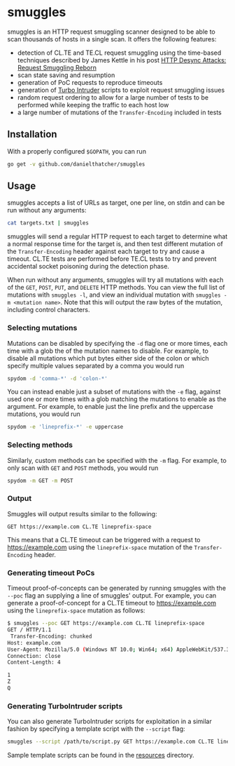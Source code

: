 # smuggles
smuggles is an HTTP request smuggling scanner designed to be able to scan thousands of hosts in a single scan.  It offers the following features:
- detection of CL.TE and TE.CL request smuggling using the time-based techniques described by James Kettle in his post [HTTP Desync Attacks: Request Smuggling Reborn](https://portswigger.net/research/http-desync-attacks-request-smuggling-reborn)
- scan state saving and resumption
- generation of PoC requests to reproduce timeouts
- generation of [Turbo Intruder](https://portswigger.net/research/turbo-intruder-embracing-the-billion-request-attack) scripts to exploit request smuggling issues
- random request ordering to allow for a large number of tests to be performed while keeping the traffic to each host low
- a large number of mutations of the `Transfer-Encoding` included in tests

## Installation
With a properly configured `$GOPATH`, you can run
```bash
go get -v github.com/danielthatcher/smuggles
```

## Usage
smuggles accepts a list of URLs as target, one per line, on stdin and can be run without any arguments:
```bash
cat targets.txt | smuggles
```
smuggles will send a regular HTTP request to each target to determine what a normal response time for the target is, and then test different mutation of the `Transfer-Encoding` header against each target to try and cause a timeout. CL.TE tests are performed before TE.CL tests to try and prevent accidental socket poisoning during the detection phase.

When run without any arguments, smuggles will try all mutations with each of the `GET`, `POST`, `PUT`, and `DELETE` HTTP methods. You can view the full list of mutations with `smuggles -l`, and view an individual mutation with `smuggles -m <mutation name>`. Note that this will output the raw bytes of the mutation, including control characters.

### Selecting mutations
Mutations can be disabled by specifying the `-d` flag one or more times, each time with a glob the of the mutation names to disable. For example, to disable all mutations which put bytes either side of the colon or which specify multiple values separated by a comma you would run
```bash
spydom -d 'comma-*' -d 'colon-*'
```

You can instead enable just a subset of mutations with the `-e` flag, against used one or more times with a glob matching the mutations to enable as the argument. For example, to enable just the line prefix and the uppercase mutations, you would run
```bash
spydom -e 'lineprefix-*' -e uppercase
```

### Selecting methods
Similarly, custom methods can be specified with the `-m` flag. For example, to only scan with `GET` and `POST` methods, you would run
```bash
spydom -m GET -m POST
```

### Output
Smuggles will output results similar to the following:
```
GET https://example.com CL.TE lineprefix-space
```
This means that a CL.TE timeout can be triggered with a request to https://example.com using the `lineprefix-space` mutation of the `Transfer-Encoding` header.

### Generating timeout PoCs
Timeout proof-of-concepts can be generated by running smuggles with the `--poc` flag an supplying a line of smuggles' output. For example, you can generate a proof-of-concept for a CL.TE timeout to https://example.com using the `lineprefix-space` mutation as follows:
```bash
$ smuggles --poc GET https://example.com CL.TE lineprefix-space    
GET / HTTP/1.1
 Transfer-Encoding: chunked
Host: example.com
User-Agent: Mozilla/5.0 (Windows NT 10.0; Win64; x64) AppleWebKit/537.36 (KHTML, like Gecko) Chrome/42.0.2311.135 Safari/537.36 Edge/12.246
Connection: close
Content-Length: 4

1
Z
Q
```

### Generating TurboIntruder scripts
You can also generate TurboIntruder scripts for exploitation in a similar fashion by specifying a template script with the `--script` flag:
```bash
smuggles --script /path/to/script.py GET https://example.com CL.TE lineprefix-space
```
Sample template scripts can be found in the [resources](resources/) directory.